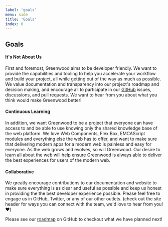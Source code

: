 ```yaml
---
label: 'goals'
menu: side
title: 'Goals'
index: 0
---
```


## Goals

#### It's Not About Us
First and foremost, Greenwood aims to be developer friendly.  We want to provide the capabilities and tooling to help you accelerate your workflow and build your project, all while getting out of the way as much as possible.  We value documentation and transparency into our project's roadmap and decision making, and encourage all to participate in our [GitHub](https://github.com/ProjectEvergreen/greenwood) issues, discussions, and pull requests.  We want to hear from you about what you think would make Greenwood better!



#### Continuous Learning
In addition, we want Greenwood to be a project that everyone can have access to and be able to use knowing only the shared knowledge base of the web platform.   We love Web Components, Flex Box, EMCAScript modules and everything else the web has to offer, and want to make sure that delivering modern apps for a modern web is painless and easy for everyone.  As the web grows and evolves, so will Greenwood.  Our desire to learn all about the web will help ensure Greenwood is always able to deliver the best experiences for users of the modern web.


#### Collaborative
We greatly encourage contributions to our documentation and website to make sure everything is as clear and useful as possible and keep us honest in providing the the best developer experience possible.  Please feel free to engage us in GitHub, Twitter, or any of our other outlets.  (check out the site header for ways you can connect with the team, we'd love to hear from you!  ❤️)

Please see our [roadmap](https://github.com/ProjectEvergreen/greenwood/projects) on GitHub to checkout what we have planned next!